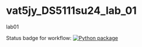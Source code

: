 # vat5jy_DS5111su24_lab_01
lab01

Status badge for workflow:
[![Python package](https://github.com/VTGH23/vat5jy_DS5111su24_lab_01/actions/workflows/validations.yml/badge.svg)](https://github.com/VTGH23/vat5jy_DS5111su24_lab_01/actions/workflows/validations.yml)
